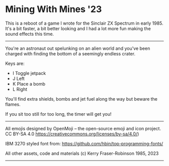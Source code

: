 # Mining With Mines '23


This is a reboot of a game I wrote for the Sinclair ZX Spectrum in early 1985. 
It's a bit faster, a bit better looking and I had a lot more fun making the
sound effects this time. 

-------------------------------------------------------------------------------

You're an astronaut out spelunking on an alien world and you've been charged
with finding the bottom of a seemingly endless crater.

Keys are:
- I Toggle jetpack
- J Left
- K Place a bomb
- L Right

You'll find extra shields, bombs and jet fuel along the way but beware the
flames.

If you sit too still for too long, the timer will get you!

-------------------------------------------------------------------------------

All emojis designed by OpenMoji – the open-source emoji and icon project. 
CC BY-SA 4.0  https://creativecommons.org/licenses/by-sa/4.0/)

IBM 3270 styled font from: https://github.com/hbin/top-programming-fonts/

All other assets, code and materials (c) Kerry Fraser-Robinson 1985, 2023

-------------------------------------------------------------------------------
